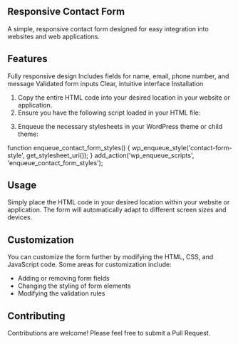 ## Responsive Contact Form
A simple, responsive contact form designed for easy integration into websites and web applications.

## Features
Fully responsive design
Includes fields for name, email, phone number, and message
Validated form inputs
Clear, intuitive interface
Installation
1. Copy the entire HTML code into your desired location in your website or application.
2. Ensure you have the following script loaded in your HTML file:

<script src="https://cdn.jsdelivr.net/npm/flatpickr"></script>

3. Enqueue the necessary stylesheets in your WordPress theme or child theme:

function enqueue_contact_form_styles() {
    wp_enqueue_style('contact-form-style', get_stylesheet_uri());
}
add_action('wp_enqueue_scripts', 'enqueue_contact_form_styles');

## Usage
Simply place the HTML code in your desired location within your website or application. The form will automatically adapt to different screen sizes and devices.

## Customization
You can customize the form further by modifying the HTML, CSS, and JavaScript code. Some areas for customization include:

- Adding or removing form fields
- Changing the styling of form elements
- Modifying the validation rules

## Contributing
Contributions are welcome! Please feel free to submit a Pull Request.
